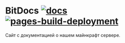 # BitDocs [![docs](https://github.com/IBit-mc-server/BitDocs/actions/workflows/docs.yml/badge.svg)](https://github.com/IBit-mc-server/BitDocs/actions/workflows/docs.yml) [![pages-build-deployment](https://github.com/IBit-mc-server/BitDocs/actions/workflows/pages/pages-build-deployment/badge.svg?branch=gh-pages)](https://github.com/IBit-mc-server/BitDocs/actions/workflows/pages/pages-build-deployment)

Сайт с документацией о нашем майнкрафт сервере.

